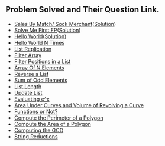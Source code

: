 ## Problem Solved and Their Question Link.

- [Sales By Match/ Sock Merchant](https://www.hackerrank.com/challenges/sock-merchant/problem)([Solution]())
- [Solve Me First FP](https://www.hackerrank.com/challenges/fp-solve-me-first/problem)([Solution]())
- [Hello World](https://www.hackerrank.com/challenges/fp-hello-world/problem)([Solution]())
- [Hello World N Times](https://www.hackerrank.com/challenges/fp-hello-world-n-times/problem)
- [List Replication](https://www.hackerrank.com/challenges/fp-list-replication/problem)
- [Filter Array](https://www.hackerrank.com/challenges/fp-filter-array/problem)
- [Filter Positions in a List](https://www.hackerrank.com/challenges/fp-filter-positions-in-a-list/problem)
- [Array Of N Elements](https://www.hackerrank.com/challenges/fp-array-of-n-elements/problem)
- [Reverse a List](https://www.hackerrank.com/challenges/fp-reverse-a-list/problem)
- [Sum of Odd Elements](https://www.hackerrank.com/challenges/fp-sum-of-odd-elements/problem)
- [List Length](https://www.hackerrank.com/challenges/fp-list-length/problem)
- [Update List](https://www.hackerrank.com/challenges/fp-update-list/problem)
- [Evaluating e^x](https://www.hackerrank.com/challenges/eval-ex/problem)
- [Area Under Curves and Volume of Revolving a Curve](https://www.hackerrank.com/challenges/area-under-curves-and-volume-of-revolving-a-curv/problem)
- [Functions or Not?](https://www.hackerrank.com/challenges/functions-or-not/problem)
- [Compute the Perimeter of a Polygon](https://www.hackerrank.com/challenges/lambda-march-compute-the-perimeter-of-a-polygon/problem)
- [Compute the Area of a Polygon](https://www.hackerrank.com/challenges/lambda-march-compute-the-area-of-a-polygon/problem)
- [Computing the GCD](https://www.hackerrank.com/challenges/functional-programming-warmups-in-recursion---gcd/problem)
- [String Reductions](https://www.hackerrank.com/challenges/string-reductions/problem)
